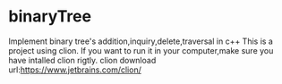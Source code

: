 # binaryTree
Implement binary tree's addition,inquiry,delete,traversal in c++
This is a project using clion.
If you want to run it in your computer,make sure you have intalled clion rigtly.
clion download url:https://www.jetbrains.com/clion/
